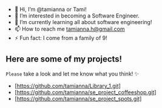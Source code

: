 - 👋 Hi, I’m @tamianna or Tami!
- 👀 I’m interested in becoming a Software Engineer.
- 🌱 I’m currently learning all about software engineering!
- 📫 How to reach me tamianna.h@gmail.com
- ⚡ Fun fact: I come from a family of 9!

## Here are some of my projects!
  `Please` take a look and let me know what you think! ✨
  - [https://github.com/tamianna/Library_1.git]
  - [https://github.com/tamianna/se_project_coffeeshop.git]
  - [https://github.com/tamianna/se_project_spots.git]

